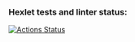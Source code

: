 ### Hexlet tests and linter status:
[![Actions Status](https://github.com/I-Sim-sim/layout-designer-project-lvl1/workflows/hexlet-check/badge.svg)](https://github.com/I-Sim-sim/layout-designer-project-lvl1/actions)